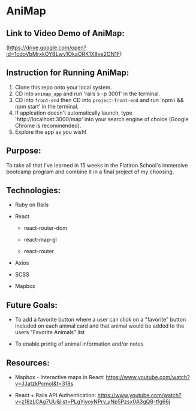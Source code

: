 # AniMap

## Link to Video Demo of AniMap:
(https://drive.google.com/open?id=1cdoVbMrxkOYBLwv1OkaORK1X8ye2ON1F)

## Instruction for Running AniMap:

1. Clone this repo onto your local system.
2. CD into `animap_app` and run 'rails s -p 3001' in the terminal.
3. CD into `front-end` then CD into `project-front-end` and run 'npm i && npm start' in the terminal.
4. If applcation doesn't automatically launch, type 'http://localhost:3000/map' into your search engine of choice (Google Chrome is recommended).
5. Explore the app as you wish!

## Purpose:
To take all that I've learned in 15 weeks in the Flatiron School's immersive bootcamp program and combine it in a final project of my choosing.

## Technologies:

- Ruby on Rails

- React

  - react-router-dom

  - react-map-gl

  - react-router

- Axios

- SCSS

- Mapbox

## Future Goals:

- To add a favorite button where a user can click on a "favorite" button included on each animal card and that animal would be added to the users "Favorite Animals" list

- To enable printig of animal information and/or notes

## Resources:

- Mapbox - Interactive maps in React: https://www.youtube.com/watch?v=JJatzkPcmoI&t=318s

- React + Rails API Authentication: https://www.youtube.com/watch?v=z18zLCAg7UU&list=PLgYiyoyNPrv_yNp5Pzsx0A3gQ8-tfg66j
